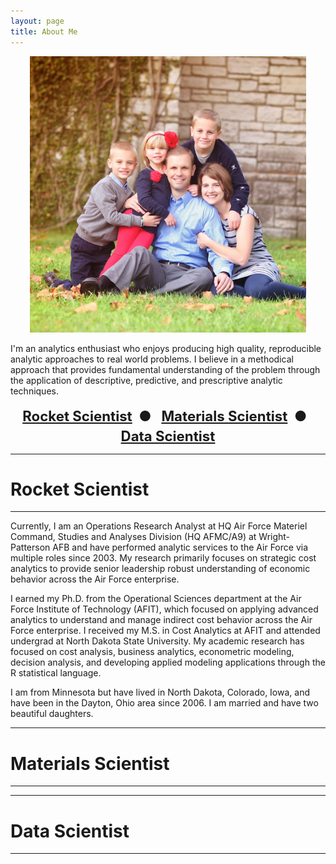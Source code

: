 ```yaml
---
layout: page
title: About Me
---
```


<center><img src='family.jpg' style='width: 442px; height: 442px;'></center>

I'm an analytics enthusiast who enjoys producing high quality, reproducible analytic approaches to real world problems.  I believe in a methodical approach that provides fundamental understanding of the problem through the application of descriptive, predictive, and prescriptive analytic techniques.

<font style="font-size:20pt; font-weight: bold;">
<center>
<small>
<a href="#rocket">Rocket Scientist</a>&nbsp;&nbsp;&#9679;&nbsp;&nbsp;
<a href="#materials">Materials Scientist</a>&nbsp;&nbsp;&#9679;&nbsp;&nbsp;
<a href="#data">Data Scientist</a>
</small>
</center>
</font>

****

# Rocket Scientist <a name="rocket"></a>

****

Currently, I am an Operations Research Analyst at HQ Air Force Materiel Command, Studies and Analyses Division (HQ AFMC/A9) at Wright-Patterson AFB and have performed analytic services to the Air Force via multiple roles since 2003.  My research primarily focuses on strategic cost analytics to provide senior leadership robust understanding of economic behavior across the Air Force enterprise.  

I earned my Ph.D. from the Operational Sciences department at the Air Force Institute of Technology (AFIT), which focused on applying advanced analytics to understand and manage indirect cost behavior across the Air Force enterprise.  I received my M.S. in Cost Analytics at AFIT and attended undergrad at North Dakota State University.  My academic research has focused on cost analysis, business analytics, econometric modeling, decision analysis, and developing applied modeling applications through the R statistical language. 

I am from Minnesota but have lived in North Dakota, Colorado, Iowa, and have been in the Dayton, Ohio area since 2006.  I am married and have two beautiful daughters.

****

# Materials Scientist <a name="materials"></a>

****

****

# Data Scientist <a name="data"></a>

****